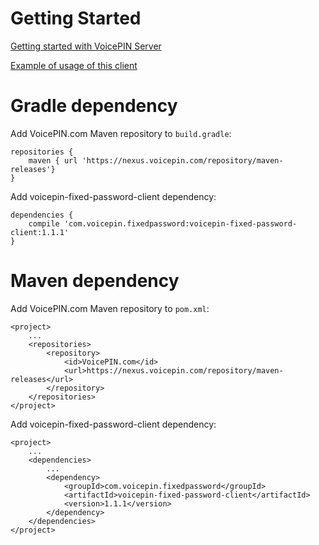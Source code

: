 # Getting Started

[Getting started with VoicePIN Server](https://github.com/VoicePIN/voicepin-fixed-password-wiki/wiki)

[Example of usage of this client](https://github.com/VoicePIN/voicepin-fixed-password-client/blob/master/src/main/java/com/voicepin/fixedpassword/client/example/RestClientApp.java)

# Gradle dependency

Add VoicePIN.com Maven repository to `build.gradle`:

    repositories {
        maven { url 'https://nexus.voicepin.com/repository/maven-releases'}
    }

Add voicepin-fixed-password-client dependency:

    dependencies {
        compile 'com.voicepin.fixedpassword:voicepin-fixed-password-client:1.1.1'
    }

# Maven dependency

Add VoicePIN.com Maven repository to `pom.xml`:

    <project>
        ...
        <repositories>
            <repository>
                <id>VoicePIN.com</id>
                <url>https://nexus.voicepin.com/repository/maven-releases</url>
            </repository>
        </repositories>
    </project>

Add voicepin-fixed-password-client dependency:

    <project>
        ...
        <dependencies>
            ...
            <dependency>
                <groupId>com.voicepin.fixedpassword</groupId>
                <artifactId>voicepin-fixed-password-client</artifactId>
                <version>1.1.1</version>
            </dependency>
        </dependencies>
    </project>
